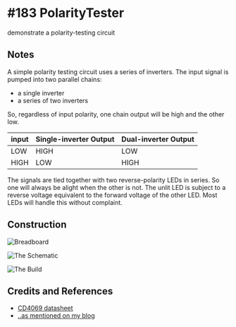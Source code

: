 # #183 PolarityTester

demonstrate a polarity-testing circuit


## Notes

A simple polarity testing circuit uses a series of inverters.
The input signal is pumped into two parallel chains:
* a single inverter
* a series of two inverters

So, regardless of input polarity, one chain output will be high and the other low.


| input | Single-inverter Output | Dual-inverter Output |
|-------|------------------------|----------------------|
| LOW   | HIGH                   | LOW                  |
| HIGH  | LOW                    | HIGH                 |


The signals are tied together with two reverse-polarity LEDs in series. So one will always be alight when the other is not.
The unlit LED is subject to a reverse voltage equivalent to the forward voltage of the other LED. Most LEDs will handle this without complaint.

## Construction

![Breadboard](./assets/PolarityTester_bb.jpg?raw=true)

![The Schematic](./assets/PolarityTester_schematic.jpg?raw=true)

![The Build](./assets/PolarityTester_build.jpg?raw=true)

## Credits and References

* [CD4069 datasheet](https://www.futurlec.com/4000Series/CD4069.shtml)
* [..as mentioned on my blog](https://blog.tardate.com/2016/02/littlearduinoprojects183-polarity.html)


